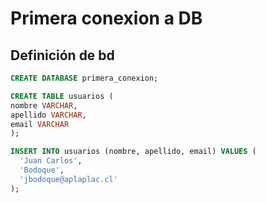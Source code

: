 # Primera conexion a DB

## Definición de bd



```sql
CREATE DATABASE primera_conexion;
```

```sql
CREATE TABLE usuarios (
nombre VARCHAR,
apellido VARCHAR,
email VARCHAR
);
```

```sql
INSERT INTO usuarios (nombre, apellido, email) VALUES (
  'Juan Carlos',
  'Bodoque',
  'jbodoque@aplaplac.cl'
);
```
